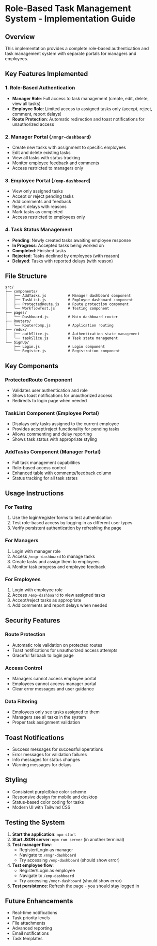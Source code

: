 # Role-Based Task Management System - Implementation Guide

## Overview
This implementation provides a complete role-based authentication and task management system with separate portals for managers and employees.

## Key Features Implemented

### 1. Role-Based Authentication
- **Manager Role**: Full access to task management (create, edit, delete, view all tasks)
- **Employee Role**: Limited access to assigned tasks only (accept, reject, comment, report delays)
- **Route Protection**: Automatic redirection and toast notifications for unauthorized access

### 2. Manager Portal (`/mngr-dashboard`)
- Create new tasks with assignment to specific employees
- Edit and delete existing tasks
- View all tasks with status tracking
- Monitor employee feedback and comments
- Access restricted to managers only

### 3. Employee Portal (`/emp-dashboard`)
- View only assigned tasks
- Accept or reject pending tasks
- Add comments and feedback
- Report delays with reasons
- Mark tasks as completed
- Access restricted to employees only

### 4. Task Status Management
- **Pending**: Newly created tasks awaiting employee response
- **In Progress**: Accepted tasks being worked on
- **Completed**: Finished tasks
- **Rejected**: Tasks declined by employees (with reason)
- **Delayed**: Tasks with reported delays (with reason)

## File Structure

```
src/
├── components/
│   ├── AddTasks.js          # Manager dashboard component
│   ├── TaskList.js          # Employee dashboard component
│   ├── ProtectedRoute.js    # Route protection component
│   └── WorkflowTest.js      # Testing component
├── pages/
│   └── Dashboard.js         # Main dashboard router
├── Routers/
│   └── RouterComp.js        # Application routing
├── redux/
│   ├── authSlice.js         # Authentication state management
│   └── taskSlice.js         # Task state management
└── SignUp/
    ├── Login.js             # Login component
    └── Register.js          # Registration component
```

## Key Components

### ProtectedRoute Component
- Validates user authentication and role
- Shows toast notifications for unauthorized access
- Redirects to login page when needed

### TaskList Component (Employee Portal)
- Displays only tasks assigned to the current employee
- Provides accept/reject functionality for pending tasks
- Allows commenting and delay reporting
- Shows task status with appropriate styling

### AddTasks Component (Manager Portal)
- Full task management capabilities
- Role-based access control
- Enhanced table with comments/feedback column
- Status tracking for all task states

## Usage Instructions

### For Testing
1. Use the login/register forms to test authentication
2. Test role-based access by logging in as different user types
3. Verify persistent authentication by refreshing the page

### For Managers
1. Login with manager role
2. Access `/mngr-dashboard` to manage tasks
3. Create tasks and assign them to employees
4. Monitor task progress and employee feedback

### For Employees
1. Login with employee role
2. Access `/emp-dashboard` to view assigned tasks
3. Accept/reject tasks as appropriate
4. Add comments and report delays when needed

## Security Features

### Route Protection
- Automatic role validation on protected routes
- Toast notifications for unauthorized access attempts
- Graceful fallback to login page

### Access Control
- Managers cannot access employee portal
- Employees cannot access manager portal
- Clear error messages and user guidance

### Data Filtering
- Employees only see tasks assigned to them
- Managers see all tasks in the system
- Proper task assignment validation

## Toast Notifications
- Success messages for successful operations
- Error messages for validation failures
- Info messages for status changes
- Warning messages for delays

## Styling
- Consistent purple/blue color scheme
- Responsive design for mobile and desktop
- Status-based color coding for tasks
- Modern UI with Tailwind CSS

## Testing the System

1. **Start the application**: `npm start`
2. **Start JSON server**: `npm run server` (in another terminal)
3. **Test manager flow**:
   - Register/Login as manager
   - Navigate to `/mngr-dashboard`
   - Try accessing `/emp-dashboard` (should show error)
4. **Test employee flow**:
   - Register/Login as employee
   - Navigate to `/emp-dashboard`
   - Try accessing `/mngr-dashboard` (should show error)
5. **Test persistence**: Refresh the page - you should stay logged in

## Future Enhancements
- Real-time notifications
- Task priority levels
- File attachments
- Advanced reporting
- Email notifications
- Task templates
